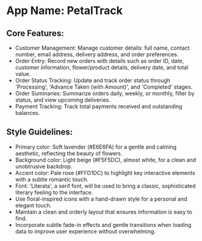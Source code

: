 # **App Name**: PetalTrack

## Core Features:

- Customer Management: Manage customer details: full name, contact number, email address, delivery address, and order preferences.
- Order Entry: Record new orders with details such as order ID, date, customer information, flower/product details, delivery date, and total value.
- Order Status Tracking: Update and track order status through 'Processing', 'Advance Taken (with Amount)', and 'Completed' stages.
- Order Summaries: Summarize orders daily, weekly, or monthly, filter by status, and view upcoming deliveries.
- Payment Tracking: Track total payments received and outstanding balances.

## Style Guidelines:

- Primary color: Soft lavender (#E6E6FA) for a gentle and calming aesthetic, reflecting the beauty of flowers.
- Background color: Light beige (#F5F5DC), almost white, for a clean and unobtrusive backdrop.
- Accent color: Pale rose (#FFD1DC) to highlight key interactive elements with a subtle romantic touch.
- Font: 'Literata', a serif font, will be used to bring a classic, sophisticated literary feeling to the interface.
- Use floral-inspired icons with a hand-drawn style for a personal and elegant touch.
- Maintain a clean and orderly layout that ensures information is easy to find.
- Incorporate subtle fade-in effects and gentle transitions when loading data to improve user experience without overwhelming.